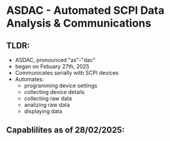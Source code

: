 # **ASDAC** - Automated SCPI Data Analysis & Communications
## TLDR:
- ASDAC, pronounced "as"-"dac"
- began on Febuary 27th, 2025
- Communicates serially with SCPI devices
- Automates:
    - programming device settings
    - collecting device details
    - collecting raw data
    - analizing raw data
    - displaying data


## Capablilites as of 28/02/2025:
